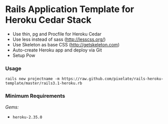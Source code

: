 # Rails Application Template for Heroku Cedar Stack

* Use thin, pg and Procfile for Heroku Cedar
* Use less instead of sass (http://lesscss.org/)
* Use Skeleton as base CSS (http://getskeleton.com)
* Auto-create Heroku app and deploy via Git
* Setup Pow

### Usage

`rails new projectname -m https://raw.github.com/pixelate/rails-heroku-template/master/rails3.1-heroku.rb`

### Minimum Requirements
*Gems:*
* `heroku-2.35.0`
